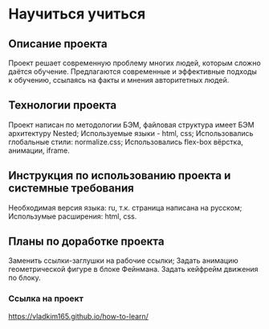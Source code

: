 # Научиться учиться
## Описание проекта
Проект решает современную проблему многих людей, которым сложно даётся обучение. Предлагаются
современные и эффективные подходы к обучению, ссылаясь на факты и мнения авторитетных людей.
## Технологии проекта
Проект написан по методологии БЭМ, файловая структура имеет БЭМ архитектуру Nested;
Используемые языки - html, css;
Использовались глобальные стили: normalize.css;
Использовались flex-box вёрстка, анимации, iframe.
## Инструкция по использованию проекта и системные требования
Необходимая версия языка: ru, т.к. страница написана на русском;
Использумые расширения: html, css.
## Планы по доработке проекта
Заменить ссылки-заглушки на рабочие ссылки;
Задать анимацию геометрической фигуре в блоке Фейнмана. Задать кейфрейм движения по блоку.


### Ссылка на проект
https://vladkim165.github.io/how-to-learn/
